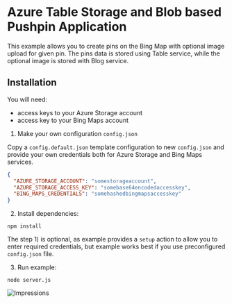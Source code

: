 # Azure Table Storage and Blob based Pushpin Application

This example allows you to create pins on the Bing Map with optional image upload for given pin. The pins data is stored using Table service, while the optional image is stored with Blog service.

## Installation

You will need:
- access keys to your Azure Storage account
- access key to your Bing Maps account

1) Make your own configuration `config.json`

Copy a `config.default.json` template configuration to new `config.json` and provide your own credentials both for Azure Storage and Bing Maps services.

```json
{
  "AZURE_STORAGE_ACCOUNT": "somestorageaccount",
  "AZURE_STORAGE_ACCESS_KEY": "somebase64encodedaccesskey",
  "BING_MAPS_CREDENTIALS": "somehashedbingmapsaccesskey"
}
```

2) Install dependencies:
```
npm install
```

The step 1) is optional, as example provides a `setup` action to allow you to enter required credentials, but example works best if you use preconfigured `config.json` file.

3) Run example:

```
node server.js
```


![Impressions](https://azure-sdk-impressions.azurewebsites.net/api/impressions/azure-sdk-for-node%2Fexamples%2FASM%2Fgeophoto%2FREADME.png)
